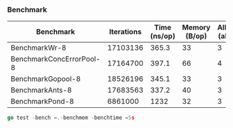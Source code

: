 ### Benchmark

| Benchmark                | Iterations | Time (ns/op) | Memory (B/op) | Allocations (allocs/op) |
|--------------------------|------------|--------------|---------------|-------------------------|
| BenchmarkWr-8            | 17103136   | 365.3        | 33            | 3                       |
| BenchmarkConcErrorPool-8 | 17164700   | 397.1        | 66            | 4                       |
| BenchmarkGopool-8        | 18526196   | 345.1        | 33            | 3                       |
| BenchmarkAnts-8          | 17683563   | 337.2        | 40            | 3                       |
| BenchmarkPond-8          | 6861000    | 1232         | 32            | 3                       |

```go
go test -bench =.-benchmem -benchtime =5s
```